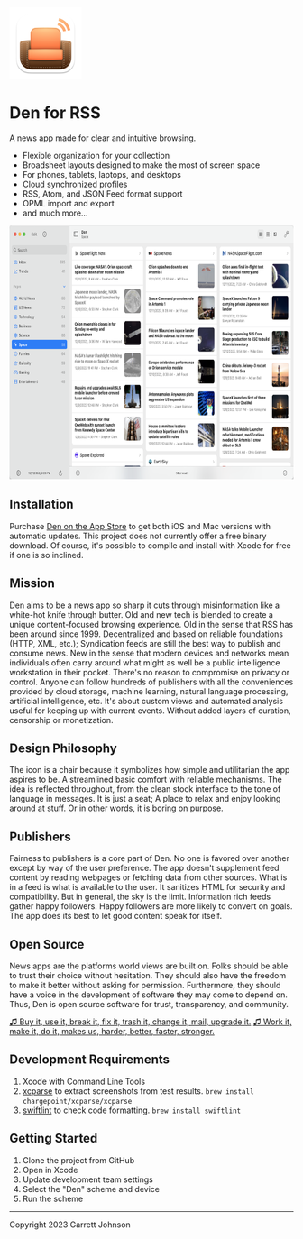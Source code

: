 <img src="Den/Assets.xcassets/AppIcon.appiconset/Mac 128pt@2x.png" alt="App Icon" width="128" height="128">

# Den for RSS

A news app made for clear and intuitive browsing.

- Flexible organization for your collection
- Broadsheet layouts designed to make the most of screen space
- For phones, tablets, laptops, and desktops
- Cloud synchronized profiles
- RSS, Atom, and JSON Feed format support
- OPML import and export
- and much more...

<img src="Screenshots/Images/macOS/en/light/01-GadgetsView.png" alt="iPad screenshot" width=800 height=450>

## Installation

Purchase [Den on the App Store](https://apps.apple.com/us/app/den-for-rss/id1528917651) to get both iOS and Mac versions with automatic updates.
This project does not currently offer a free binary download.
Of course, it's possible to compile and install with Xcode for free if one is so inclined.

## Mission

Den aims to be a news app so sharp it cuts through misinformation like a white-hot knife through butter.
Old and new tech is blended to create a unique content-focused browsing experience.
Old in the sense that RSS has been around since 1999. 
Decentralized and based on reliable foundations (HTTP, XML, etc.); 
Syndication feeds are still the best way to publish and consume news.
New in the sense that modern devices and networks mean individuals often carry around 
what might as well be a public intelligence workstation in their pocket.
There's no reason to compromise on privacy or control.
Anyone can follow hundreds of publishers with all the conveniences provided by 
cloud storage, machine learning, natural language processing, artificial intelligence, etc.
It's about custom views and automated analysis useful for keeping up with current events.
Without added layers of curation, censorship or monetization.

## Design Philosophy

The icon is a chair because it symbolizes how simple and utilitarian the app aspires to be.
A streamlined basic comfort with reliable mechanisms.
The idea is reflected throughout, from the clean stock interface to the tone of language in messages.
It is just a seat; A place to relax and enjoy looking around at stuff.
Or in other words, it is boring on purpose.

## Publishers

Fairness to publishers is a core part of Den.
No one is favored over another except by way of the user preference.
The app doesn't supplement feed content by reading webpages or fetching data from other sources.
What is in a feed is what is available to the user.
It sanitizes HTML for security and compatibility.
But in general, the sky is the limit.
Information rich feeds gather happy followers.
Happy followers are more likely to convert on goals.
The app does its best to let good content speak for itself.

## Open Source

News apps are the platforms world views are built on. 
Folks should be able to trust their choice without hesitation.
They should also have the freedom to make it better without asking for permission.
Furthermore, they should have a voice in the development of software they may come to depend on.
Thus, Den is open source software for trust, transparency, and community.

[♫ Buy it, use it, break it, fix it, trash it, change it, mail, upgrade it.](https://youtu.be/D8K90hX4PrE)
[♫ Work it, make it, do it, makes us, harder, better, faster, stronger.](https://youtu.be/gAjR4_CbPpQ)

## Development Requirements

1. Xcode with Command Line Tools
2. [xcparse](https://github.com/ChargePoint/xcparse) to extract screenshots from test results. `brew install chargepoint/xcparse/xcparse`
3. [swiftlint](https://github.com/realm/SwiftLint) to check code formatting. `brew install swiftlint`

## Getting Started

1. Clone the project from GitHub
2. Open in Xcode
3. Update development team settings
4. Select the "Den" scheme and device
5. Run the scheme

---

Copyright 2023 Garrett Johnson
